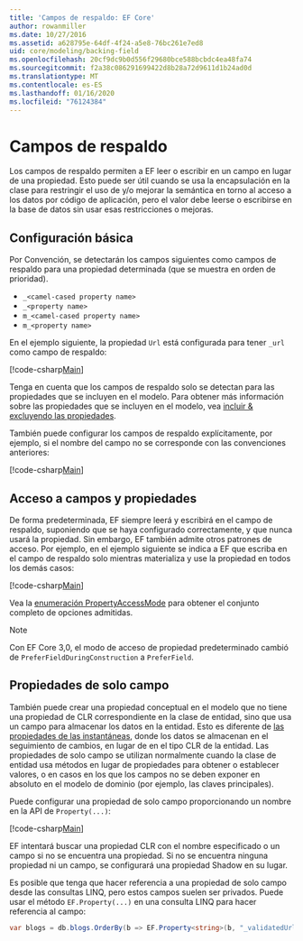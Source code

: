 ```yaml
---
title: 'Campos de respaldo: EF Core'
author: rowanmiller
ms.date: 10/27/2016
ms.assetid: a628795e-64df-4f24-a5e8-76bc261e7ed8
uid: core/modeling/backing-field
ms.openlocfilehash: 20cf9dc9b0d556f29680bce588bcbdc4ea48fa74
ms.sourcegitcommit: f2a38c086291699422d8b28a72d9611d1b24ad0d
ms.translationtype: MT
ms.contentlocale: es-ES
ms.lasthandoff: 01/16/2020
ms.locfileid: "76124384"
---
```

# <a name="backing-fields"></a>Campos de respaldo

Los campos de respaldo permiten a EF leer o escribir en un campo en lugar de una propiedad. Esto puede ser útil cuando se usa la encapsulación en la clase para restringir el uso de y/o mejorar la semántica en torno al acceso a los datos por código de aplicación, pero el valor debe leerse o escribirse en la base de datos sin usar esas restricciones o mejoras.

## <a name="basic-configuration"></a>Configuración básica

Por Convención, se detectarán los campos siguientes como campos de respaldo para una propiedad determinada (que se muestra en orden de prioridad). 

* `_<camel-cased property name>`
* `_<property name>`
* `m_<camel-cased property name>`
* `m_<property name>`

En el ejemplo siguiente, la propiedad `Url` está configurada para tener `_url` como campo de respaldo:

[!code-csharp[Main](../../../samples/core/Modeling/Conventions/BackingField.cs#Sample)]

Tenga en cuenta que los campos de respaldo solo se detectan para las propiedades que se incluyen en el modelo. Para obtener más información sobre las propiedades que se incluyen en el modelo, vea [incluir & excluyendo las propiedades](included-properties.md).

También puede configurar los campos de respaldo explícitamente, por ejemplo, si el nombre del campo no se corresponde con las convenciones anteriores:

[!code-csharp[Main](../../../samples/core/Modeling/FluentAPI/BackingField.cs?name=BackingField&highlight=5)]

## <a name="field-and-property-access"></a>Acceso a campos y propiedades

De forma predeterminada, EF siempre leerá y escribirá en el campo de respaldo, suponiendo que se haya configurado correctamente, y que nunca usará la propiedad. Sin embargo, EF también admite otros patrones de acceso. Por ejemplo, en el ejemplo siguiente se indica a EF que escriba en el campo de respaldo solo mientras materializa y use la propiedad en todos los demás casos:

[!code-csharp[Main](../../../samples/core/Modeling/FluentAPI/BackingFieldAccessMode.cs?name=BackingFieldAccessMode&highlight=6)]

Vea la [enumeración PropertyAccessMode](https://docs.microsoft.com/dotnet/api/microsoft.entityframeworkcore.propertyaccessmode) para obtener el conjunto completo de opciones admitidas.

> [!NOTE]
> Con EF Core 3,0, el modo de acceso de propiedad predeterminado cambió de `PreferFieldDuringConstruction` a `PreferField`.

## <a name="field-only-properties"></a>Propiedades de solo campo

También puede crear una propiedad conceptual en el modelo que no tiene una propiedad de CLR correspondiente en la clase de entidad, sino que usa un campo para almacenar los datos en la entidad. Esto es diferente de [las propiedades de las instantáneas](shadow-properties.md), donde los datos se almacenan en el seguimiento de cambios, en lugar de en el tipo CLR de la entidad. Las propiedades de solo campo se utilizan normalmente cuando la clase de entidad usa métodos en lugar de propiedades para obtener o establecer valores, o en casos en los que los campos no se deben exponer en absoluto en el modelo de dominio (por ejemplo, las claves principales).

Puede configurar una propiedad de solo campo proporcionando un nombre en la API de `Property(...)`:

[!code-csharp[Main](../../../samples/core/Modeling/FluentAPI/BackingFieldNoProperty.cs#Sample)]

EF intentará buscar una propiedad CLR con el nombre especificado o un campo si no se encuentra una propiedad. Si no se encuentra ninguna propiedad ni un campo, se configurará una propiedad Shadow en su lugar.

Es posible que tenga que hacer referencia a una propiedad de solo campo desde las consultas LINQ, pero estos campos suelen ser privados. Puede usar el método `EF.Property(...)` en una consulta LINQ para hacer referencia al campo:

``` csharp
var blogs = db.blogs.OrderBy(b => EF.Property<string>(b, "_validatedUrl"));
```
